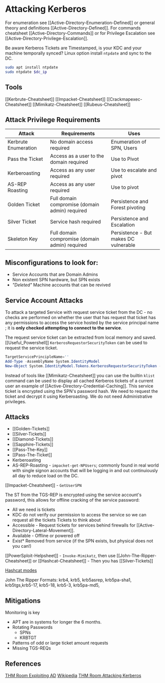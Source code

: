 # Attacking Kerberos


For enumeration see [[Active-Directory-Enumeration-Defined]] or general theory and definitions [[Active-Directory-Defined]]. For commands cheatsheet [[Active-Directory-Commands]] or for Privilege Escalation see [[Active-Directory-Privilege-Escalation]].

Be aware Kerberos Tickets are Timestamped, is your KDC and your machine temporally synced? Linux option install `ntpdate` and sync to the DC.
```bash
sudo apt install ntpdate
sudo ntpdate $dc_ip
```

## Tools
[[Kerbrute-Cheatsheet]]
[[Impacket-Cheatsheet]]
[[Crackmapexec-Cheatsheet]]
[[Mimikatz-Cheatsheet]]
[[Rubeus-Cheatsheet]]

## Attack Privilege Requirements

Attack |  Requirements | Uses
--- | --- | ---
Kerbrute Enumeration | No domain access required | Enumeration of SPN, Users
Pass the Ticket | Access as a user to the domain required | Use to Pivot
Kerberoasting | Access as any user required | Use to escalate and pivot
AS-REP Roasting | Access as any user required | Use to pivot
Golden Ticket | Full domain compromise (domain admin) required | Persistence and Forest pivoting 
Silver Ticket | Service hash required | Persistence and Escalation
Skeleton Key | Full domain compromise (domain admin) required | Persistence - But makes DC vulnerable

## Misconfigurations to look for:

- Service Accounts that are Domain Admins
- Non existent SPN hardware, but SPN exists
- *"Deleted"* Machine accounts that can be revived

## Service Account Attacks

To attack a targeted Service with request service ticket from the DC - no checks are performed on whether the user that has request that ticket has any permissions to access the service hosted by the service principal name ; it is **only checked attempting to connect to the service**.

The request service ticket can be extracted from local memory and saved. [[Useful_Powershell]] `KerberosRequestorSecurityToken` can be used to request the service ticket.
```powershell
TargetServicePrincipleName=''
Add-Type -AssemblyName System.IdentityModel
New-Object System.IdentityModel.Tokens.KerberosRequestorSecurityToken -ArgumentList $TargetServicePrincipleName
```
Instead of tools like [[Mimikatz-Cheatsheet]] you can use the builtin `klist` command can be used to display all cached Kerberos tickets of a current user an example of [[Active-Directory-Credential-Caching]]. This service ticket is encrypted using the SPN's password hash. We need to request the ticket and decrypt it using Kerberoasting. We do not need Administrative privileges.

## Attacks 

- [[Golden-Tickets]]
- [[Silver-Tickets]]
- [[Diamond-Tickets]]
- [[Sapphire-Tickets]]
- [[Pass-The-Key]]
- [[Pass-The-Ticket]]
- Kerberoasting
- AS-REP-Roasting - `impacket-get-NPUsers`; commonly found in real world with single signon accounts that will be logging in and out continuiously all day to reduce load on the DC.

[[Impacket-Cheatsheet]] - `GetUserSPN`

The ST from the TGS-REP is encrypted using the service account's password, this allows for offline cracking of the service password:
- All we need is tickets
- KDC do not verify our permission to access the service  so we can request all the tickets
Tickets to think about
- Accessible - Request tickets for services behind firewalls for [[Active-Directory-Lateral-Movement]].
- Available - Offline or powered off
- Exist\* Removed from service (if the SPN exists, but physical does not you can!)

[[PowerSploit-Helpsheet]] - `Invoke-Mimikatz`, then use [[John-The-Ripper-Cheatsheet]] or  [[Hashcat-Cheatsheet]] - Then you has [[Silver-Tickets]]

[Hashcat modes](https://hashcat.net/wiki/doku.php?id=example_hashes)

John The Ripper Formats: krb4, krb5, krb5asrep, krb5pa-sha1, krb5tgs,krb5-17, krb5-18, krb5-3, krb5pa-md5,


## Mitigations

Monitoring is key
- APT are in systems for longer the 6 months.
- Rotating Passwords
	- SPNs
	- KRBTGT
- Patterns of odd or large ticket amount requests
- Missing TGS-REQs

## References

[THM Room Exploiting AD](https://tryhackme.com/room/exploitingad)
[Wikipedia](https://en.wikipedia.org/wiki/Kerberos_(protocol))
[THM Room Attacking Kerberos](https://tryhackme.com/room/attackingkerberos)

